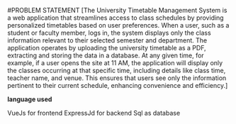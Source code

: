 #PROBLEM STATEMENT
[The University Timetable Management System is a web application that streamlines access to class schedules by providing
personalized timetables based on user preferences. When a user, such as a student or faculty member, logs in, the system
displays only the class information relevant to their selected semester and department. The application operates by uploading the university
timetable as a PDF, extracting and storing the data in a database. At any given time, for example, if a user opens the site at 11 AM, the application
will display only the classes occurring at that specific time, including details like class time, teacher name, and venue. This ensures that users see 
only the information pertinent to their current schedule, enhancing convenience and efficiency.]



**language used**

VueJs for frontend 
ExpressJd for backend
Sql as database


